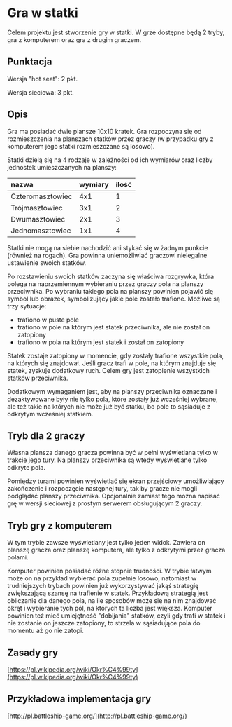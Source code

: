 # Gra w statki

Celem projektu jest stworzenie gry w statki. W grze dostępne będą 2 tryby, gra z komputerem oraz gra z drugim graczem.

## Punktacja 

Wersja "hot seat": 2 pkt.

Wersja sieciowa: 3 pkt.

## Opis

Gra ma posiadać dwie plansze 10x10 kratek. Gra rozpoczyna się od rozmieszczenia na planszach statków przez graczy (w przypadku gry z komputerem jego statki rozmieszczane są losowo).

Statki dzielą się na 4 rodzaje w zależności od ich wymiarów oraz liczby jednostek umieszczanych na planszy:

| nazwa           | wymiary | ilość |
|:----------------|---------|-------|
| Czteromasztowiec| 4x1     | 1     |
| Trójmasztowiec  | 3x1     | 2     |
| Dwumasztowiec   | 2x1     | 3     |
| Jednomasztowiec | 1x1     | 4     |

Statki nie mogą na siebie nachodzić ani stykać się w żadnym punkcie (również na rogach). Gra powinna uniemożliwiać graczowi nielegalne ustawienie swoich statków.

Po rozstawieniu swoich statków zaczyna się właściwa rozgrywka, która polega na naprzemiennym wybieraniu przez graczy pola na planszy przeciwnika. Po wybraniu takiego pola na planszy powinien pojawić się symbol lub obrazek, symbolizujący jakie pole zostało trafione. 
Możliwe są trzy sytuacje: 
  - trafiono w puste pole
  - trafiono w pole na którym jest statek przeciwnika, ale nie został on zatopiony
  - trafiono w pola na którym jest statek i został on zatopiony
  
Statek zostaje zatopiony w momencie, gdy zostały trafione wszystkie pola, na których się znajdował. Jeśli gracz trafi w pole, na którym znajduje się statek, zyskuje dodatkowy ruch.
Celem gry jest zatopienie wszystkich statków przeciwnika.

Dodatkowym wymaganiem jest, aby na planszy przeciwnika oznaczane i dezaktywowane były nie tylko pola, które zostały już wcześniej wybrane, ale też takie na których nie może już być statku, bo pole to sąsiaduje z odkrytym wcześniej statkiem.

## Tryb dla 2 graczy

Własna plansza danego gracza powinna być w pełni wyświetlana tylko w trakcie jego tury. Na planszy przeciwnika są wtedy wyświetlane tylko odkryte pola.

Pomiędzy turami powinien wyświetlać się ekran przejściowy umożliwiający zakończenie i rozpoczęcie następnej tury, tak by gracze nie mogli podglądać planszy przeciwnika.
Opcjonalnie zamiast tego można napisać grę w wersji sieciowej z prostym serwerem obsługującym 2 graczy.

## Tryb gry z komputerem

W tym trybie zawsze wyświetlany jest tylko jeden widok. Zawiera on planszę gracza oraz planszę komputera, ale tylko z odkrytymi przez gracza polami.

Komputer powinien posiadać różne stopnie trudności. W trybie łatwym może on na przykład wybierać pola zupełnie losowo, natomiast w trudniejszych trybach powinien już wykorzystywać jakąś strategię zwiększającą szansę na trafienie w statek. Przykładową strategią jest obliczanie dla danego pola, na ile sposobów może się na nim znajdować okręt i wybieranie tych pól, na których ta liczba jest większa. Komputer powinien też mieć umiejętność "dobijania" statków, czyli gdy trafi w statek i nie zostanie on jeszcze zatopiony, to strzela w sąsiadujące pola do momentu aż go nie zatopi.

## Zasady gry

[https://pl.wikipedia.org/wiki/Okr%C4%99ty](https://pl.wikipedia.org/wiki/Okr%C4%99ty)

## Przykładowa implementacja gry

[http://pl.battleship-game.org/](http://pl.battleship-game.org/)
